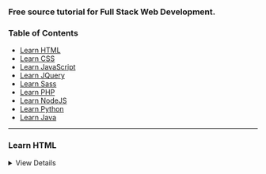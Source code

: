 ### Free source tutorial for Full Stack Web Development.

### Table of Contents

* [Learn HTML](#Learn-HTML)
* [Learn CSS](#Learn-CSS)
* [Learn JavaScript](#Learn-JavaScript)
* [Learn JQuery](#Learn-JQuery)
* [Learn Sass](#Learn-SAss)
* [Learn PHP](#Learn-PHP)
* [Learn NodeJS](#Learn-NodeJS)
* [Learn Python](#Learn-Python)
* [Learn Java](#Learn-JAVA)

---

### Learn HTML

<details>
  <summary>View Details</summary>
  
  
Master the skills required to become a Front-End Web Developer, and start
building beautiful, responsive websites optimized for mobile and desktop
performance.

1. LevelUpTuts - (How to Make Your First Website): [http://tiny.cc/0sdu4y](http://tiny.cc/0sdu4y)
  <details>
  
### Learn CSS
<details>
  <summary>View Details</summary>
  

 <details>

 ------------

### Learn JavaScript
<details>
  <summary>View Details</summary>
  
 <details>
 
 -------------
 
### Learn JQuery
<details>
  <summary>View Details</summary>
 <details>
 
 ------------
 
### Learn Sass
<details>
  <summary>View Details</summary>
 <details>
 
 ------------
 
### Learn PHP
<details>
  <summary>View Details</summary>
 <details>
 
 ----------
 
### Learn NodeJS
<details>
  <summary>View Details</summary>
  
 <details>
 
 -------------
 
### Learn Python
<details>
  <summary>View Details</summary>
  
 <details>
 
 -------------------
 
### Learn Java
<details>
  <summary>View Details</summary>
 <details>
 
